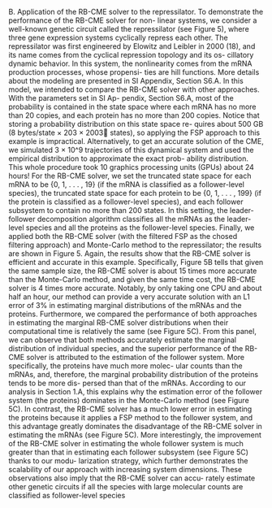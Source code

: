 B. Application of the RB-CME solver to the repressilator. To demonstrate the performance of the RB-CME solver for non- linear systems, we consider a well-known genetic circuit called the repressilator (see Figure 5), where three gene expression systems cyclically repress each other. The repressilator was first engineered by Elowitz and Leibler in 2000 (18), and its name comes from the cyclical repression topology and its os- cillatory dynamic behavior. In this system, the nonlinearity comes from the mRNA production processes, whose propensi- ties are hill functions. More details about the modeling are presented in SI Appendix, Section S6.A.
In this model, we intended to compare the RB-CME solver with other approaches. With the parameters set in SI Ap- pendix, Section S6.A, most of the probability is contained in the state space where each mRNA has no more than 20 copies, and each protein has no more than 200 copies. Notice that storing a probability distribution on this state space re- quires about 500 GB (8 bytes/state ×  203 × 2003 states), so applying the FSP approach to this example is impractical. Alternatively, to get an accurate solution of the CME, we
simulated 3 × 10^9 trajectories of this dynamical system and used the empirical distribution to approximate the exact prob- ability distribution. This whole procedure took 10 graphics
processing units (GPUs) about 24 hours! For the RB-CME solver, we set the truncated state space for each mRNA to be {0, 1, . . . , 19} (if the mRNA is classified as a follower-level species), the truncated state space for each protein to be {0, 1, . . . , 199} (if the protein is classified as a follower-level species), and each follower subsystem to contain no more than 200 states. In this setting, the leader-follower decomposition algorithm classifies all the mRNAs as the leader-level species and all the proteins as the follower-level species. Finally, we applied both the RB-CME solver (with the filtered FSP as the chosed filtering approach) and Monte-Carlo method to the repressilator; the results are shown in Figure 5.
Again, the results show that the RB-CME solver is efficient and accurate in this example. Specifically, Figure 5B tells that given the same sample size, the RB-CME solver is about 15 times more accurate than the Monte-Carlo method, and given the same time cost, the RB-CME solver is 4 times more accurate. Notably, by only taking one CPU and about half an hour, our method can provide a very accurate solution with an L1 error of 3% in estimating marginal distributions of the mRNAs and the proteins. Furthermore, we compared the performance of both approaches in estimating the marginal RB-CME solver
distributions when their computational time is relatively the same (see Figure 5C). From this panel, we can observe that both methods accurately estimate the marginal distribution of individual species, and the superior performance of the RB-CME solver is attributed to the estimation of the follower system. More specifically, the proteins have much more molec- ular counts than the mRNAs, and, therefore, the marginal probability distribution of the proteins tends to be more dis- persed than that of the mRNAs. According to our analysis in Section 1.A, this explains why the estimation error of the follower system (the proteins) dominates in the Monte-Carlo method (see Figure 5C). In contrast, the RB-CME solver has a much lower error in estimating the proteins because it applies a FSP method to the follower system, and this advantage greatly dominates the disadvantage of the RB-CME solver in estimating the mRNAs (see Figure 5C). More interestingly, the improvement of the RB-CME solver in estimating the whole follower system is much greater than that in estimating each follower subsystem (see Figure 5C) thanks to our modu- larization strategy, which further demonstrates the scalability of our approach with increasing system dimensions. These observations also imply that the RB-CME solver can accu- rately estimate other genetic circuits if all the species with large molecular counts are classified as follower-level species

